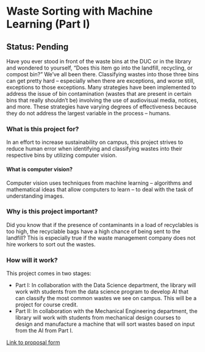 # Waste Sorting with Machine Learning (Part I)

## Status: Pending
Have you ever stood in front of the waste bins at the DUC or in the library and wondered to yourself, “Does this item go into the landfill, recycling, or compost bin?” We’ve all been there. Classifying wastes into those three bins can get pretty hard – especially when there are exceptions, and worse still, exceptions to those exceptions. Many strategies have been implemented to address the issue of bin contamination (wastes that are present in certain bins that really shouldn’t be) involving the use of audiovisual media, notices, and more. These strategies have varying degrees of effectiveness because they do not address the largest variable in the process – humans.
 
### What is this project for?
In an effort to increase sustainability on campus, this project strives to reduce human error when identifying and classifying wastes into their respective bins by utilizing computer vision.

#### What is computer vision?
Computer vision uses techniques from machine learning – algorithms and mathematical ideas that allow computers to learn – to deal with the task of understanding images.

### Why is this project important?
Did you know that if the presence of contaminants in a load of recyclables is too high, the recyclable bags have a high chance of being sent to the landfill? This is especially true if the waste management company does not hire workers to sort out the wastes.

### How will it work?
This project comes in two stages:
- Part I: In collaboration with the Data Science department, the library will work with students from the data science program to develop AI that can classify the most common wastes we see on campus. This will be a project for course credit.
- Part II: In collaboration with the Mechanical Engineering department, the library will work with students from mechanical design courses to design and manufacture a machine that will sort wastes based on input from the AI from Part I.

[Link to proposal form](https://pacificedu-my.sharepoint.com/:b:/g/personal/kmohamadnizam_pacific_edu/EdVSO4ND3KpPlJo4VBTTD_cBsr0HxSDIqGGtxI0BYdfbxg)
